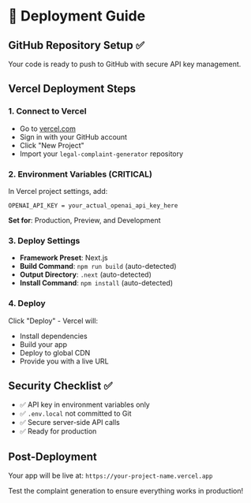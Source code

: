 # 🚀 Deployment Guide

## GitHub Repository Setup ✅
Your code is ready to push to GitHub with secure API key management.

## Vercel Deployment Steps

### 1. Connect to Vercel
- Go to [vercel.com](https://vercel.com)
- Sign in with your GitHub account
- Click "New Project"
- Import your `legal-complaint-generator` repository

### 2. Environment Variables (CRITICAL)
In Vercel project settings, add:
```
OPENAI_API_KEY = your_actual_openai_api_key_here
```

**Set for**: Production, Preview, and Development

### 3. Deploy Settings
- **Framework Preset**: Next.js
- **Build Command**: `npm run build` (auto-detected)
- **Output Directory**: `.next` (auto-detected)
- **Install Command**: `npm install` (auto-detected)

### 4. Deploy
Click "Deploy" - Vercel will:
- Install dependencies
- Build your app
- Deploy to global CDN
- Provide you with a live URL

## Security Checklist ✅
- ✅ API key in environment variables only
- ✅ `.env.local` not committed to Git
- ✅ Secure server-side API calls
- ✅ Ready for production

## Post-Deployment
Your app will be live at: `https://your-project-name.vercel.app`

Test the complaint generation to ensure everything works in production!

